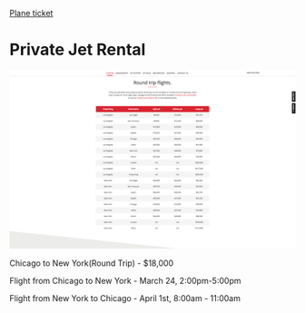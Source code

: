 [Plane ticket](https://www.claylacy.com/jet-charters/charter-costs/)

# Private Jet Rental

![Plane Ticket Prices](https://github.com/gpmpn2/CS4320TravelPlans/blob/master/Screenshot/planeprices.png?raw=true "Plane ticket prices")

Chicago to New York(Round Trip) - $18,000

Flight from Chicago to New York - March 24, 2:00pm-5:00pm

Flight from New York to Chicago - April 1st, 8:00am - 11:00am
